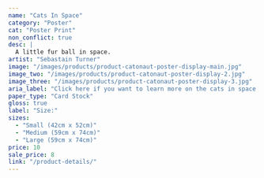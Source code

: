```yaml
---
name: "Cats In Space"
category: "Poster"
cat: "Poster Print"
non_conflict: true
desc: |
  A little fur ball in space.
artist: "Sebastain Turner"
image: "/images/products/product-catonaut-poster-display-main.jpg"
image_two: "/images/products/product-catonaut-poster-display-2.jpg"
image_three: "/images/products/product-catonaut-poster-display-3.jpg"
aria_label: "Click here if you want to learn more on the cats in space poster."
paper_type: "Card Stock"
gloss: true
label: "Size:"
sizes:
  - "Small (42cm x 52cm)"
  - "Medium (59cm x 74cm)"
  - "Large (59cm x 74cm)"
price: 10
sale_price: 8
link: "/product-details/"
---
```

